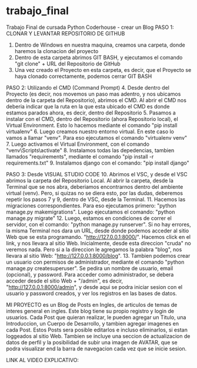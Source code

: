 # trabajo_final
Trabajo Final de cursada Python Coderhouse - crear un Blog
PASO 1: CLONAR Y LEVANTAR REPOSITORIO DE GITHUB
1. Dentro de Windows en nuestra maquina, creamos una carpeta, donde haremos la clonacion del proyecto
2. Dentro de esta carpeta abrimos GIT BASH, y ejecutamos el comando "git clone" + URL del Repositorio de GitHub
3. Una vez creado el Proyecto en esta carpeta, es decir, que el Proyecto se haya clonado correctamente, podemos cerrar GIT BASH

PASO 2: Utilizando el CMD (Command Prompt)
4. Desde dentro del Proyecto (es decir, nos movemos un paso mas adentro, y nos ubicamos dentro de la carpeta del Repositorio), abrimos el CMD. Al abrir el CMD nos deberia indicar que la ruta en la que esta ubicado el CMD es donde estamos parados ahora, es decir, dentro del Repositorio
5. Pasamos a instalar con el CMD, dentro del Repositorio (ahora Repositorio local), el Virtual Environment. Esto lo hacemos mediante el comando "pip install virtualenv"
6. Luego creamos nuestro entorno virtual. En este caso lo vamos a llamar "venv". Para eso ejecutamos el comando "virtualenv venv"
7. Luego activamos el Virtual Environment, con el comando "venv\Scripts\activate"
8. Instalamos todas las depedencias, tambien llamados "requirements", mediante el comando "pip install -r requirements.txt"
9. Instalamos django con el comando: "pip install django"

PASO 3: Desde VISUAL STUDIO CODE
10. Abrimos el VSC, y desde el VSC abrimos la carpeta del Repositorio Local. Al abrir la carpeta, desde la Terminal que se nos abra, deberiamos encontrarnos dentro del ambiente virtual (venv). Pero, si quizas no se diera esto, por las dudas, deberemos repetir los pasos 7 y 9, dentro de VSC, desde la Terminal.
11. Hacemos las migraciones correspondientes. Para eso ejecutamos primero: "python manage.py makemigrations". Luego ejecutamos el comando: "python manage.py migrate"
12. Luego, estamos en condiciones de correr el servidor, con el comando: "python manage.py runserver". Si no hay errores, la misma Terminal nos dara un URL, desde donde podemos acceder al sitio Web que se esta programando. "http://127.0.0.1:8000/". Hacemos click en el link, y nos llevara al sitio Web. Inicialmente, desde esta direccion "cruda" no veremos nada. Pero si a la direccion le agregamos la palabra "blog", nos llevara al sitio Web: "http://127.0.0.1:8000/blog". 
13. Tambien podemos crear un usuario con permisos de administrador, mediante el comando "python manage.py createsuperuser". Se pedira un nombre de usuario, email (opcional), y password. Para acceder como administrador, se debera acceder desde el sitio Web + "/admin", es decir, "http://127.0.0.1:8000/admin", y desde aqui se podra iniciar sesion con el usuario y password creados, y ver los registros en las bases de datos.

MI PROYECTO es un Blog de Posts en Ingles, de articulos de temas de interes general en ingles. Este blog tiene su propio registro y login de usuarios. Cada Post que quieran realizar, le pueden agregar un Titulo, una Introduccion, un Cuerpo de Desarrollo, y tambien agregar imagenes en cada Post. Estos Posts sera posible editarlos e incluso eliminarlos, si estan loggeados al sitio Web.
Tambien se incluye una seccion de actualizacion de datos de perfil y la posibilidad de subir una imagen de AVATAR, que se podra visualizar end la barra de navegacion cada vez que se inicie sesion.

LINK AL VIDEO EXPLICATIVO: 
